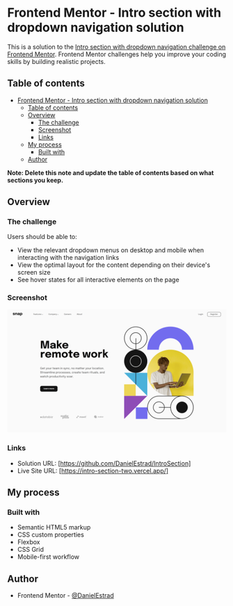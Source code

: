 # Frontend Mentor - Intro section with dropdown navigation solution

This is a solution to the [Intro section with dropdown navigation challenge on Frontend Mentor](https://www.frontendmentor.io/challenges/intro-section-with-dropdown-navigation-ryaPetHE5). Frontend Mentor challenges help you improve your coding skills by building realistic projects. 

## Table of contents

- [Frontend Mentor - Intro section with dropdown navigation solution](#frontend-mentor---intro-section-with-dropdown-navigation-solution)
  - [Table of contents](#table-of-contents)
  - [Overview](#overview)
    - [The challenge](#the-challenge)
    - [Screenshot](#screenshot)
    - [Links](#links)
  - [My process](#my-process)
    - [Built with](#built-with)
  - [Author](#author)

**Note: Delete this note and update the table of contents based on what sections you keep.**

## Overview

### The challenge

Users should be able to:

- View the relevant dropdown menus on desktop and mobile when interacting with the navigation links
- View the optimal layout for the content depending on their device's screen size
- See hover states for all interactive elements on the page

### Screenshot

![Screenshot](./images/127.0.0.1_5500_IntroSection_.png)

### Links

- Solution URL: [https://github.com/DanielEstrad/IntroSection]
- Live Site URL: [https://intro-section-two.vercel.app/]
## My process

### Built with

- Semantic HTML5 markup
- CSS custom properties
- Flexbox
- CSS Grid
- Mobile-first workflow

## Author

- Frontend Mentor - [@DanielEstrad](https://www.frontendmentor.io/profile/DanielEstrad)
